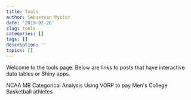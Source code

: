 ```yaml
---
title: Tools
author: Sebastian Pycior
date: '2019-02-26'
slug: tools
categories: []
tags: []
description: ''
topics: []
---
```

Welcome to the tools page. Below are links to posts that have interactive data tables or Shiny apps. 

NCAA MB Categorical Analysis
Using VORP to pay Men's College Basketball athletes
